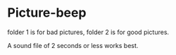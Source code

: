 # Picture-beep

folder 1 is for bad pictures, folder 2 is for good pictures.

A sound file of 2 seconds or less works best.
